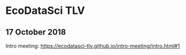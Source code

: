 # EcoDataSci TLV
## 17 October 2018

Intro meeting: https://ecodatasci-tlv.github.io/intro-meeting/intro.html#1
